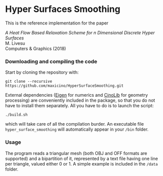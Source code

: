 # Hyper Surfaces Smoothing
This is the reference implementation for the paper 

_A Heat Flow Based Relaxation Scheme for n Dimensional Discrete Hyper Surfaces_  
M. Livesu  
Computers &amp; Graphics (2018)  

### Downloading and compiling the code
Start by cloning the repository with:
```
git clone --recursive https://github.com/maxicino/HyperSurfaceSmoothing.git
```
External dependencies ([Eigen](http://eigen.tuxfamily.org) for numerics and [CinoLib](https://github.com/maxicino/cinolib) for geometry processing) are conveniently included in the package, so that you do not have to install them separately. All you have to do is to launch the script: 
```
./build.sh
```
which will take care of all the compilation burder. An executable file `hyper_surface_smoothing` will automatically appear in your `/bin` folder.

### Usage
The program reads a triangular mesh (both OBJ and OFF formats are supported) and a bipartition of it, represented by a text file having one line per triangle, valued either 0 or 1. A simple example is included in the `/data` folder. 

